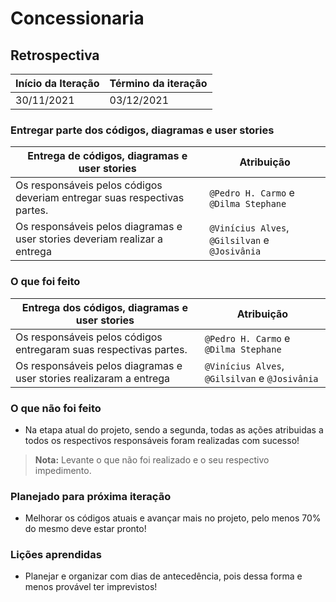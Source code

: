 # Concessionaria

## Retrospectiva

| Início da Iteração | Término da iteração |
| ------------------ | ------------------- |
| 30/11/2021         | 03/12/2021          |


### Entregar parte dos códigos, diagramas e user stories
| Entrega de códigos, diagramas e user stories                 | Atribuição                         |
| ------------------------------------------------------------ | ---------------------------------- |
| Os responsáveis pelos códigos deveriam entregar suas respectivas partes. | `@Pedro H. Carmo` e `@Dilma Stephane` |
| Os responsáveis pelos diagramas e user stories deveriam realizar a entrega | `@Vinícius Alves`, `@Gilsilvan` e `@Josivânia`|

### O que foi feito
| Entrega dos códigos, diagramas e user stories                | Atribuição                         |
| ------------------------------------------------------------ | ---------------------------------- |
| Os responsáveis pelos códigos entregaram suas respectivas partes. |  `@Pedro H. Carmo` e `@Dilma Stephane` |
| Os responsáveis pelos diagramas e user stories realizaram a entrega | `@Vinícius Alves`, `@Gilsilvan` e `@Josivânia` |                           |

### O que não foi feito
* Na etapa atual do projeto, sendo a segunda, todas as ações atribuidas a todos os respectivos responsáveis foram realizadas com sucesso!
> **Nota:** Levante o que não foi realizado e o seu respectivo impedimento.

### Planejado para próxima iteração
* Melhorar os códigos atuais e avançar mais no projeto, pelo menos 70% do mesmo deve estar pronto! 

### Lições aprendidas
* Planejar e organizar com dias de antecedência, pois dessa forma e menos provável ter imprevistos!
